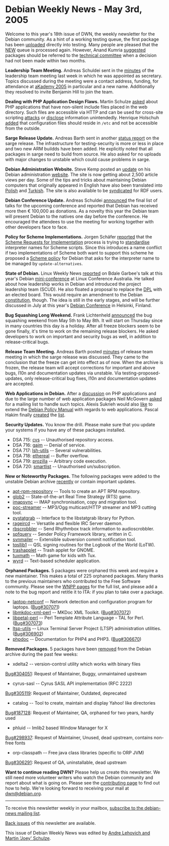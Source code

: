 
Debian Weekly News - May 3rd, 2005
==================================


Welcome to this year's 18th issue of DWN, the weekly newsletter for the
Debian community. As a hint of a working testing queue, the first package has
been [uploaded](https://lists.debian.org/debian-testing-changes/2005/05/msg00000.html) directly into testing. Many people are pleased that the [NEW](https://ftp-master.debian.org/new.html) queue is
processed again. However, Anand Kumria [suggested](https://lists.debian.org/debian-project/2005/04/msg00380.html)
packages should be referred to the [technical
committee](https://www.debian.org/devel/tech-ctte) when a decision had not been made within two months.


**Leadership Team Meeting.** Andreas Schuldei sent in the [minutes](https://lists.debian.org/debian-project/2005/04/msg00401.html)
of the leadership team meeting last week in which he was appointed as
secretary. Topics discussed during the meeting were a contact address,
funding, for attendance at [aKademy
2005](http://dot.kde.org/1111445162/) in particular and a new name.
Additionally they resolved to invite Benjamin Hill to join the team.


**Dealing with PHP Application Design Flaws.** Martin Schulze
[asked](https://lists.debian.org/debian-security/2005/04/msg00103.html) about PHP applications that have non-silent include files placed in
the web directory. Such files are accessible via HTTP and can be used for
cross-site scripting [attacks](https://cve.mitre.org/cgi-bin/cvename.cgi?name=CAN-2005-0870) or [disclose](https://cve.mitre.org/cgi-bin/cvename.cgi?name=CAN-2005-0459) information unintendedly. Henrique Holschuh [added](https://lists.debian.org/debian-security/2005/04/msg00106.html)
that configuration files should reside in `/etc` and not be
accessible from the outside.


**Sarge Release Update.** Andreas Barth sent in another [status report](https://lists.debian.org/debian-devel-announce/2005/04/msg00023.html) on the sarge release. The infrastructure for
testing-security is more or less in place and two new ARM buildds have been
added. He explicitly noted that all packages in sarge need to build from
source. He also asked for no uploads with major changes to unstable which
could cause problems in sarge.


**Debian Administration Website.** Steve Kemp
posted an [update](https://www.debian-administration.org/?article=131)
on his Debian administration [website](https://www.debian-administration.org/). The site is now getting about 2,500 article views per day. Some
of the tips and tricks about maintaining Debian computers that originally
appeared in English have also been translated into
[Polish](http://www.debianusers.pl/) and
[Turkish](http://www.debian-tr.org/).
The site is also available to be
[syndicated](https://www.debian-administration.org/?about=Syndication)
for RDF users.


**Debian Conference Update.** Andreas Schuldei [announced](https://lists.debian.org/debian-devel-announce/2005/04/msg00022.html) the final list of talks for the upcoming conference and reported
that Debian has received more then € 100,000 as donations. As a
novelty this year the Debian team will present Debian to the natives one day
before the conference. He encouraged the attendees to use the meeting for
working together with other developers face to face.


**Policy for Scheme Implementations.** Jorgen Schäfer [reported](https://lists.debian.org/debian-devel/2005/04/msg01000.html)
that the [Scheme Requests for
Implementation](http://srfi.schemers.org/) process is trying to [standardise](http://srfi.schemers.org/srfi-22/srfi-22.html)
interpreter names for Scheme scripts. Since this introduces a name conflict
if two implementations of Scheme both want to support this scheme he proposed
a [Scheme policy](https://people.debian.org/~forcer/debian-scheme-policy/debian-scheme-policy.html/) for Debian that asks for the interpreter name to be managed
by `update-alternatives`.


**State of Debian.** Linux Weekly News [reported](http://lwn.net/Articles/132521/) on Bdale Garbee's talk at
this year's Debian [mini-conference](https://www.debian.org/events/2005/0418-linuxconf) at Linux Conference Australia. He talked about how
leadership works in Debian and introduced the project leadership team (SCUD).
He also floated a proposal to replace the [DPL](https://www.debian.org/devel/leader) with an elected board. This would require
an amendment to the Debian [constitution](https://www.debian.org/devel/constitution), though. The idea is still in the early stages, and will be
further discussed in July at this year's [Debian Conference](https://www.debconf.org/debconf5/) in Helsinki,
Finland.


**Bug Squashing Long Weekend.** Frank Lichtenheld [announced](https://lists.debian.org/debian-devel-announce/2005/05/msg00000.html) the bug squashing weekend from May 5th to May 8th. It will
start on Thursday since in many countries this day is a holiday.
After all freeze blockers seem to be gone finally, it's time to work on the
remaining release blockers. He asked developers to work on important and
security bugs as well, in addition to release-critical bugs.


**Release Team Meeting.** Andreas Barth posted [minutes](https://lists.debian.org/debian-release/2005/05/msg00008.html)
of release team meeting in which the sarge release was discussed. They came
to the conclusion that the freeze can get into effect as of now. When the
archive is frozen, the release team will accept corrections for important and
above bugs, l10n and documentation updates via unstable. Via
testing-proposed-updates, only release-critical bug fixes, l10n and
documentation updates are accepted.


**Web Applications in Debian.** After a [discussion](https://lists.debian.org/debian-security/2005/04/msg00103.html) on PHP applications and due to the large number of web
application packages Neil McGovern [asked](https://lists.debian.org/debian-devel/2005/04/msg01144.html)
for a mailing list to handle such topics. Alexis Sukrieh would also [like](https://lists.debian.org/debian-devel/2005/04/msg01147.html) to
extend the [Debian Policy Manual](https://www.debian.org/doc/debian-policy/) with
regards to web applications. Pascal Hakim finally [created](https://lists.debian.org/debian-devel/2005/05/msg00075.html)
the [list](https://lists.debian.org/debian-webapps/).


**Security Updates.** You know the drill. Please make sure
that you update your systems if you have any of these packages installed.


* DSA 715: [cvs](https://www.debian.org/security/2005/dsa-715) --
 Unauthorised repository access.
* DSA 716: [gaim](https://www.debian.org/security/2005/dsa-716) --
 Denial of service.
* DSA 717: [lsh-utils](https://www.debian.org/security/2005/dsa-717) --
 Several vulnerabilities.
* DSA 718: [ethereal](https://www.debian.org/security/2005/dsa-718) --
 Buffer overflow.
* DSA 719: [prozilla](https://www.debian.org/security/2005/dsa-719) --
 Arbitrary code execution.
* DSA 720: [smartlist](https://www.debian.org/security/2005/dsa-720) --
 Unauthorised un/subscription.


**New or Noteworthy Packages.** The following packages were
added to the unstable Debian archive [recently](https://packages.debian.org/unstable/newpkg_main) or contain
important updates.


* [apt-rpm-repository](https://packages.debian.org/unstable/admin/apt-rpm-repository)
 -- Tools to create an APT RPM repository.
* [glob2](https://packages.debian.org/unstable/games/glob2)
 -- State-of-the-art Real Time Strategy (RTS) game.
* [imapsync](https://packages.debian.org/unstable/net/imapsync)
 -- IMAP synchronisation, copy and migration tool.
* [poc-streamer](https://packages.debian.org/unstable/sound/poc-streamer)
 -- MP3/Ogg multicast/HTTP streamer and MP3 cutting tool.
* [pystatgrab](https://packages.debian.org/unstable/python/pystatgrab)
 -- Interface to the libstatgrab library for Python.
* [rageircd](https://packages.debian.org/unstable/net/rageircd)
 -- Versatile and flexible IRC Server daemon.
* [rbscrobbler](https://packages.debian.org/unstable/sound/rbscrobbler)
 -- Send Rhythmbox track information to audioscrobbler.
* [spfquery](https://packages.debian.org/unstable/mail/spfquery)
 -- Sender Policy Framework library, written in C.
* [svnmailer](https://packages.debian.org/unstable/utils/svnmailer)
 -- Extensible subversion commit notification tool.
* [tqsllib1](https://packages.debian.org/unstable/libs/tqsllib1)
 -- QSL signing routines for the Logbook of the World (LoTW).
* [trashapplet](https://packages.debian.org/unstable/gnome/trashapplet)
 -- Trash applet for GNOME.
* [tuxmath](https://packages.debian.org/unstable/games/tuxmath)
 -- Math game for kids with Tux.
* [wyrd](https://packages.debian.org/unstable/utils/wyrd)
 -- Text-based scheduler application.


**Orphaned Packages.** 5 packages were orphaned this week and
require a new maintainer. This makes a total of 225 orphaned packages. Many
thanks to the previous maintainers who contributed to the Free Software
community. Please see the [WNPP pages](https://www.debian.org/devel/wnpp/) for
the full list, and please add a note to the bug report and retitle it to ITA:
if you plan to take over a package.


* [laptop-netconf](https://packages.debian.org/unstable/net/laptop-netconf)
 -- Network detection and configuration program for laptops.
 ([Bug#307071](https://bugs.debian.org/307071))
* [libmkdoc-xml-perl](https://packages.debian.org/unstable/perl/libmkdoc-xml-perl)
 -- MKDoc XML Toolkit.
 ([Bug#307072](https://bugs.debian.org/307072))
* [libpetal-perl](https://packages.debian.org/unstable/perl/libpetal-perl)
 -- Perl Template Attribute Language - TAL for Perl.
 ([Bug#307073](https://bugs.debian.org/307073))
* [ltsp-utils](https://packages.debian.org/unstable/net/ltsp-utils)
 -- Linux Terminal Server Project (LTSP) administration utilities.
 ([Bug#306902](https://bugs.debian.org/306902))
* [phpdoc](https://packages.debian.org/unstable/doc/phpdoc)
 -- Documentation for PHP4 and PHP3.
 ([Bug#306670](https://bugs.debian.org/306670))


**Removed Packages.** 5 packages have been [removed](https://ftp-master.debian.org/removals.txt) from the Debian
archive during the past few weeks:


* xdelta2 -- version-control utility which works with binary files
   
[Bug#304051](https://bugs.debian.org/304051):
 Request of Maintainer, Buggy, unmaintained upstream
* cyrus-sasl -- Cyrus SASL API implementation (RFC 2222)
   
[Bug#305119](https://bugs.debian.org/305119):
 Request of Maintainer, Outdated, deprecated
* catalog -- Tool to create, maintain and display Yahoo! like directories
   
[Bug#187128](https://bugs.debian.org/187128):
 Request of Maintainer, QA, orphaned for two years, hardly used
* phluid -- Imlib2 based Window Manager for X
   
[Bug#298937](https://bugs.debian.org/298937):
 Request of Maintainer, Unused, dead upstream, contains non-free fonts
* orp-classpath -- Free java class libraries (specific to ORP JVM)
   
[Bug#306291](https://bugs.debian.org/306291):
 Request of QA, uninstallable, dead upstream


**Want to continue reading DWN?** Please help us create this
newsletter. We still need more volunteer writers who watch the Debian
community and report about what is going on. Please see the [contributing page](https://www.debian.org/News/weekly/contributing) to find out how
to help. We're looking forward to receiving your mail at [dwn@debian.org](mailto:dwn@debian.org).




---



 To receive this newsletter weekly in your mailbox, [subscribe to the debian-news mailing list](https://lists.debian.org/debian-news/).



[Back issues](https://www.debian.org/News/weekly/) of this newsletter are available.



This issue of Debian Weekly News was edited by [Andre Lehovich and Martin 'Joey' Schulze](mailto:dwn@debian.org).





